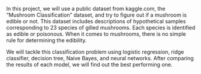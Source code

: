 In this project, we will use a public dataset from kaggle.com, the “Mushroom Classification” dataset, and try to figure out if a mushroom is edible or not. This dataset includes descriptions of hypothetical samples corresponding to 23 species of gilled mushrooms. Each species is identified as edible or poisonous. When it comes to mushrooms, there is no simple rule for determining the edibility.

We will tackle this classification problem using logistic regression, ridge classifier, decision tree, Naive Bayes, and neural networks. After comparing the results of each model, we will find out the best performing one.
